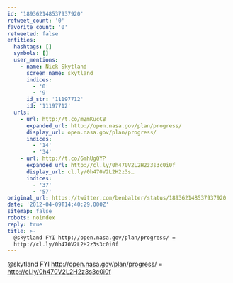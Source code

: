 ```yaml
---
id: '189362148537937920'
retweet_count: '0'
favorite_count: '0'
retweeted: false
entities:
  hashtags: []
  symbols: []
  user_mentions:
    - name: Nick Skytland
      screen_name: skytland
      indices:
        - '0'
        - '9'
      id_str: '11197712'
      id: '11197712'
  urls:
    - url: http://t.co/mZmKucCB
      expanded_url: http://open.nasa.gov/plan/progress/
      display_url: open.nasa.gov/plan/progress/
      indices:
        - '14'
        - '34'
    - url: http://t.co/6mhUgQYP
      expanded_url: http://cl.ly/0h470V2L2H2z3s3c0i0f
      display_url: cl.ly/0h470V2L2H2z3s…
      indices:
        - '37'
        - '57'
original_url: https://twitter.com/benbalter/status/189362148537937920
date: '2012-04-09T14:40:29.000Z'
sitemap: false
robots: noindex
reply: true
title: >-
  @skytland FYI http://open.nasa.gov/plan/progress/ =
  http://cl.ly/0h470V2L2H2z3s3c0i0f
---
```


@skytland FYI http://open.nasa.gov/plan/progress/ = http://cl.ly/0h470V2L2H2z3s3c0i0f